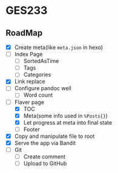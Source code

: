 # GES233

## RoadMap

- [x] Create meta(like `meta.json` in hexo)
- [ ] Index Page
  - [ ] SortedAsTime
  - [ ] Tags
  - [ ] Categories
- [x] Link replace
- [ ] Configure pandoc well
  - [ ] Word count
- [ ] Flaver page
  - [x] TOC
  - [x] Meta(some info used in `%Posts{}`)
  - [x] Let progress at meta into final state
  - [ ] Footer
- [x] Copy and manipulate file to root
- [x] Serve the app via Bandit
- [ ] Git
  - [ ] Create comment
  - [ ] Upload to GitHub
